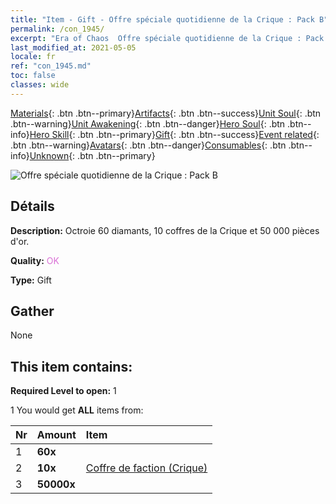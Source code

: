 ```yaml
---
title: "Item - Gift - Offre spéciale quotidienne de la Crique : Pack B"
permalink: /con_1945/
excerpt: "Era of Chaos  Offre spéciale quotidienne de la Crique : Pack B"
last_modified_at: 2021-05-05
locale: fr
ref: "con_1945.md"
toc: false
classes: wide
---
```

 [Materials](/ItemsFR/){: .btn .btn--primary}[Artifacts](/ItemsFR/Artifacts/){: .btn .btn--success}[Unit Soul](/ItemsFR/UnitSoul/){: .btn .btn--warning}[Unit Awakening](/ItemsFR/UnitAwakening/){: .btn .btn--danger}[Hero Soul](/ItemsFR/HeroSoul/){: .btn .btn--info}[Hero Skill](/ItemsFR/HeroSkill/){: .btn .btn--primary}[Gift](/ItemsFR/Gift/){: .btn .btn--success}[Event related](/ItemsFR/Events/){: .btn .btn--warning}[Avatars](/ItemsFR/Avatars/){: .btn .btn--danger}[Consumables](/ItemsFR/Consumables/){: .btn .btn--info}[Unknown](/ItemsFR/Unknown/){: .btn .btn--primary}

 ![Offre spéciale quotidienne de la Crique : Pack B](/images/t/i_907220.png)

## Détails
 **Description:** Octroie 60 diamants, 10 coffres de la Crique et 50 000 pièces d'or.

 **Quality:** <span style="color: #DA70D6">OK</span>

 **Type:** Gift

## Gather

  None

## This item contains:

 **Required Level to open:** 1

 1 You would get **ALL** items  from:

  | Nr | Amount |     Item    |
  |:---|:-------|:------------|
  | 1 |  **60x** | <i class="fas fa-gem"/> |  | 
  | 2 |  **10x** | [Coffre de faction (Crique)](/ItemsFR/con_1278/) |  | 
  | 3 |  **50000x** | <i class="fas fa-coins"/> |  | 
